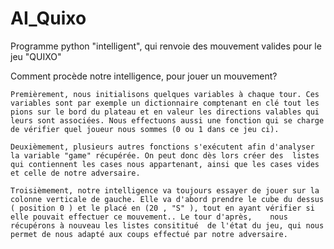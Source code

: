 # AI_Quixo
Programme python "intelligent", qui renvoie des mouvement valides pour le jeu "QUIXO" 

Comment procède notre intelligence, pour jouer un mouvement?

	Premièrement, nous initialisons quelques variables à chaque tour. Ces variables sont par exemple un dictionnaire comptenant en clé tout les pions sur le bord du plateau et en valeur les directions valables qui leurs sont associées. Nous effectuons aussi une fonction qui se charge de vérifier quel joueur nous sommes (0 ou 1 dans ce jeu ci).

	Deuxièmement, plusieurs autres fonctions s'exécutent afin d'analyser la variable "game" récupérée. On peut donc dès lors créer des 	listes qui contiennent les cases nous appartenant, ainsi que les cases vides et celle de notre adversaire.

	Troisièmement, notre intelligence va toujours essayer de jouer sur la colonne verticale de gauche. Elle va d'abord prendre le cube du dessus ( position 0 ) et le placé en (20 , "S" ), tout en ayant vérifier si elle pouvait effectuer ce mouvement.. Le tour d'après, 	nous récupérons à nouveau les listes consititué  de l'état du jeu, qui nous permet de nous adapté aux coups effectué par notre adversaire. 
